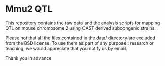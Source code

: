 Mmu2 QTL
==========
This repository contains the raw data and the analysis scripts for mapping QTL on mouse chromosome 2 using CAST derived subcongenic strains.

Please not that all the files contained in the data/ directory are excluded from the BSD license. To use them as part of any purpose : research or teaching, we would appreciate that you notify us by email.

Thank you in advance
